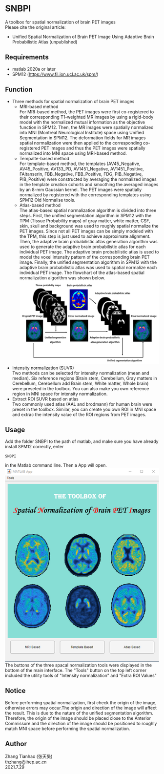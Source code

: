 # SNBPI

A toolbox for spatial normalization of brain PET images  
Please cite the original article:  
* Unified Spatial Normalization of Brain PET Image Using Adaptive Brain Probabilistic Atlas (unpublished)
## Requirements
* matlab 2020a or later
* SPM12 (https://www.fil.ion.ucl.ac.uk/spm/)
## Function
* Three methods for spatial normalization of brain PET images
   * MRI-based method  
   For MRI-based method, the PET images were first co-registered to their corresponding T1-weighted MR images by using a rigid-body model with the normalized mutual information as the objective function in SPM12. Then, the MR images were spatially normalized into MNI (Montreal Neurological Institute) space using Unified Segmentation in SPM12. The deformation fields for MR images spatial normalization were then applied to the corresponding co-registered PET images and thus the PET images were spatially normalized into MNI space using MRI-based method. 
   * Tempalte-based method  
   For template-based method, the templates (AV45_Negative, AV45_Positive, AV133_PD, AV1451_Negative, AV1451_Positive, FAltanserin, FBB_Negative, FBB_Positive, FDG, PIB_Negative, PIB_Positive) were constructed by averaging the normalized images in the template creation cohorts and smoothing the averaged images by an 8-mm Gaussian kernel. The PET images were spatially normalized by registered with the corresponding templates using SPM12 Old Normalise tools. 
   * Atlas-based method  
The atlas-based spatial normalization algorithm is divided into three steps. First, the unified segmentation algorithm in SPM12 with the TPM (Tissue Probability maps) of gray matter, white matter, CSF, skin, skull and background was used to roughly spatial normalize the PET images. Since not all PET images can be simply modeled with the TPM, this step is just used to achieve approximate alignment. Then, the adaptive brain probabilistic atlas generation algorithm was used to generate the adaptive brain probabilistic atlas for each individual PET image. The adaptive brain probabilistic atlas is used to model the voxel intensity pattern of the corresponding brain PET image.  Finally, the unified segmentation algorithm in SPM12 with the adaptive brain probabilistic atlas was used to spatial normalize each individual PET image. The flowchart of the atlas-based spatial normalization algorithm was shown below.
![alt text](/SNBPI/Figures/flowchart.png "Title")
* Intensity normalization (SUVR)  
Two methods can be selected for intensity normalization (mean and median). Six reference regions (Brain stem, Cerebellum, Gray matters in Cerebellum, Cerebellum add Brain stem, White matter, Whole brain) were preseted in the toolbox. You can also make you own reference region in MNI space for intensity normalization. 
* Extract ROI SUVR based on atlas  
Two commonly used atlas (AAL and brodmann) for human brain were preset in the toolbox. Similar, you can create you own ROI in MNI space and extrac the intensity value of the ROI regions from PET images.
## Usage
Add the folder SNBPI to the path of matlab, and make sure you have already install SPM12 correctly, enter 
   ```
SNBPI
   ```
in the Matlab command line. Then a App will open.
![alt text](/SNBPI/Figures/Appmain.png "Title")
The buttons of the three spacal normalization tools were displayed in the bottom of the main interface. The "Tools" button on the top left corner included the utility tools of "Intensity normalization" and "Extra ROI Values"
## Notice
Before performing spatial normalization, first check the origin of the image, otherwise errors may occur.The origin and direction of the image will affect the result. This is due to the nature of the unified segmentation algorithm. Therefore, the origin of the image should be placed close to the Anterior Commissure and the direction of the image should be positioned to roughly match MNI space before performing the spatial normalization.
## Author
Zhang Tianhao (张天昊)  
thzhang@ihep.ac.cn  
2021.7.29
